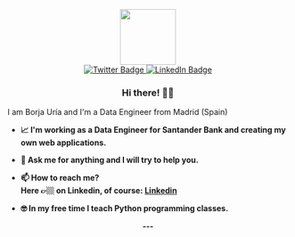 <div id="header" align="center">
  <img src="https://media.giphy.com/media/M9gbBd9nbDrOTu1Mqx/giphy.gif" width="100"/>
  <div id="badges">
    <a href="https://twitter.com/borjauria">
      <img src="https://img.shields.io/badge/Twitter-blue?style=for-the-badge&logo=twitter&logoColor=white" alt="Twitter Badge"/>
    </a>
    <a href="https://www.linkedin.com/in/borjauria/"> <img src="https://img.shields.io/badge/LinkedIn-blue?style=for-the-badge&logo=linkedin&logoColor=white" alt="LinkedIn Badge"/></a>
</div>

### Hi there! 👋🏼
<div id="body" align="left">
<b></b>I am Borja Uría and I'm a Data Engineer from Madrid (Spain)<b>

- 📈 I'm working as a Data Engineer for Santander Bank and creating my own web applications.
- 💬 Ask me for anything and I will try to help you.
- 📫 How to reach me?<br> Here 👉🏼 on <b>Linkedin, of course:</b> <a href="https://www.linkedin.com/in/borjauria/"> Linkedin</a>

- 🤓 In my free time I teach Python programming classes.
</div>
---
